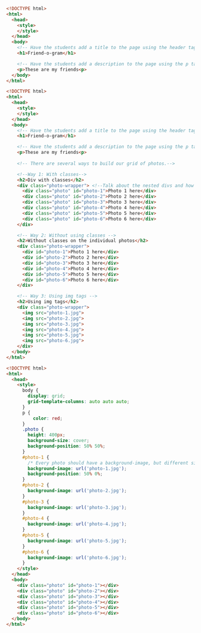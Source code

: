 <!--

 _____  ___    ___    _  _     _____  ___   _____     ___    ___    _   _  ___    ___    _____  _____  _____  ___   
(  _  )(  _`\ (  _`\ (_)(_)   (  _  )|  _`\(_   _)   (  _`\ (  _`\ ( ) ( )(  _`\ |  _`\ (  _  )(_   _)(  _  )|  _`\ 
| (_) || (_(_)| ( (_)| || |   | (_) || (_) ) | |     | ( (_)| (_(_)| `\| || (_(_)| (_) )| (_) |  | |  | ( ) || (_) )
|  _  |`\__ \ | |  _ | || |   |  _  || ,  /  | |     | |___ |  _)_ | , ` ||  _)_ | ,  / |  _  |  | |  | | | || ,  / 
| | | |( )_) || (_( )| || |   | | | || |\ \  | |     | (_, )| (_( )| |`\ || (_( )| |\ \ | | | |  | |  | (_) || |\ \ 
(_) (_)`\____)(____/'(_)(_)   (_) (_)(_) (_) (_)     (____/'(____/'(_) (_)(____/'(_) (_)(_) (_)  (_)  (_____)(_) (_)
                                                                                                                    
                                                                                                                    
http://patorjk.com/software/taag/#p=display&f=Puffy&t='Fin

Agenda:
-1. Introduce yourself

0. House Keeping: Review how the class is structured.

1. Review how the web works
    - Class Discussion
    - Show how chrome works
    - Backend / Front End (We are only on Front End for now)
2. HTML / CSS
    - What is HTML
    - Structure of an HTML Document
    - Friend-o-Gram
3. GIT / TERMINAL
4. Hosting your website on github
5. Review Final Project Part 1 (last 5 minutes)

-->

<!-- House Keeping (25 minutes)
| | | |                    | |                 (_)            
| |_| | ___  _   _ ___  ___| | _____  ___ _ __  _ _ __   __ _ 
|  _  |/ _ \| | | / __|/ _ \ |/ / _ \/ _ \ '_ \| | '_ \ / _` |
| | | | (_) | |_| \__ \  __/   <  __/  __/ |_) | | | | | (_| |
\_| |_/\___/ \__,_|___/\___|_|\_\___|\___| .__/|_|_| |_|\__, |
                                         | |             __/ |
                                         |_|            |___/

1. Review the course structure (each week we will...)
   - ITS CRITICAL THAT YOU DO THE PRE-WORK.  
   - IN THE LIVE SESSION YOU WILL BE EXPECTED TO BE FAMILIAR WITH THE MATERIAL.  
   - THE LIVE SESSIONS BUILD ON THE PRE-WORK PRACTICE PROBLEM.

   ---- Pattern for the Course
   - Pre-Work
   - Practice Problem
   - Live Session
   - Final Project for the week

2. Feedback
    - NO GRADES
    - Feedback is critical to learning, so your work will still be reviewed.
        - Instructor Review in the live sessions
        - Peer Review in the Labs as well as in the live sessions (in a limited way)
    - You are not submitting any work in the traditional way, however, you are sharing all of your work on GitHub (lead in to #3)

3. Portfolio of Work
    - The biggest outcome is that you will produce a portfolio of work, published in GitHub.
        - For Example, at the end of the first week you will have 3 projects published (Friend-o-Gram, Quidditch, Virtual Pet)
    - The projects are important, but it's also important to show your code (recruiters, potential employers)

4. Participation / Communication (How we will use Zoom)
    - I want you to talk in the live session.
    - At any time, you can unmute your microphone and ask a question.
    - I am also monitoring the chat, and I will answer any questions you post their as well.
    - Please use the chat in zoom for the live session.
    - Asking questions outside of class
        1. Use the weekly slack channel (show them slack at this point)
            - Posting your question in slack is best as you are likely not the only student with the question.
            - Get answers faster: I will answer questions in slack before answering them in email.
        2. You can still send me an email, I will answer, but it may be delayed a bit.
-->

<!--How the Web Works (5 -10 minutes)

1. Discussion: 
    Recall the video that you watched.  What surprised you about how the web works?
    - Wow, what great answers!
    - Get them to explain to you servers and clients (backend - front end)
        - Servers host HTML files
        - Browsers request and render HTML files
        
2. How Chrome Works
 _____ _
/  __ \ |                             
| /  \/ |__  _ __ ___  _ __ ___   ___ 
| |   | '_ \| '__/ _ \| '_ ` _ \ / _ \
| \__/\ | | | | | (_) | | | | | |  __/
 \____/_| |_|_|  \___/|_| |_| |_|\___|
    - Show going to www.craigslist.com. Click "View Source"
    - Explain that the code is running in your browser
    - Open Chrome dev tooling + inspect element
    - change a headline to something funny
    - explain that you are not changing the website for everyone, but just for your current browser
    - show refreshing the page and that the changes you made disappear

-->

<!-- Recap on HTML

 _   _  _____         _            _        ___    ___    ___   
( ) ( )(_   _)/'\_/`\( )          ( )      (  _`\ (  _`\ (  _`\ 
| |_| |  | |  |     || |        __| |__    | ( (_)| (_(_)| (_(_)
|  _  |  | |  | (_) || |  _    (__   __)   | |  _ `\__ \ `\__ \ 
| | | |  | |  | | | || |_( )      | |      | (_( )( )_) |( )_) |
(_) (_)  (_)  (_) (_)(____/'      (_)      (____/'`\____)`\____)
                                                                
                                                                
1. Now we are going to code together.  
2. Open Visual Studio Code.
3. Brief review of VsCode
4. Build Friend-o-gram together from scratch
-->

<!-- Build the skeleton HTML structure
1. Discuss each part of this structure with the class, ask lots of questions
    - Example: Why is <head> important? <-- this is great!>
    - Why do we open and close our tags?
    - Run this in your browser - why don't we see anything?
    - Compare this to the craigslist example

    - Discuss some vscode features (type ahead, syntax color, etc)

    Use basic HTML tags:
        <h1>
        <p>
-->
```html
<!DOCTYPE html>
<html>
  <head>
    <style>
    </style>
  </head>
  <body>
    <!-- Have the students add a title to the page using the header tags-->
    <h1>Friend-o-gram</h1>

    <!-- Have the students add a description to the page using the p tags-->
    <p>These are my friends<p>
  </body>
</html>
```

<!-- Host our page on github 
 ___       _    _   _         _     
(  _`\  _ ( )_ ( ) ( )       ( )    
| ( (_)(_)| ,_)| |_| | _   _ | |_   
| |___ | || |  |  _  |( ) ( )| '_`\ 
| (_, )| || |_ | | | || (_) || |_) )
(____/'(_)`\__)(_) (_)`\___/'(_,__/

0. Quickly Describe what github is in your own words
    - mention it's free
    - the nature of open source and software
1. Open the command line 
    - Mac People: Use Terminal
    - Windows People: Use Git Bash
2. Use "cd" to navigate to your directory
3. git init
4. git add index.html
5. git commit -m "Initial Commit"
6. You have created your local git repo, let's host it in GitHub
7. Go to GitHub.com, create a new project called friend-o-gram
8. Follow the instructions for "or push an existing repository from the command line"
    1. git remote add origin https://github.com/<your username>/<your repo name>.git
    2. git branch -M main
    3. git push -u origin main
9. congrats/WOW/Cool/Nice - Refresh the repo to see that your files are there!   
10.  Host it on github pages (talk about servers again) 
    1. Settings->GitHub Pages, select main branch (use root)
    2. Your site is published! 
    3. https://<username>.github.io/<reponame>/
11.  Note the custom domain field, if you want to buy yourname.com you can connect it up!
-->


<!-- Fully build out friend-o-gram

 ___                              _                                                   
(  _`\       _                   ( )                                                  
| (_(_)_ __ (_)   __    ___     _| | ______   _   ______   __   _ __   _ _   ___ ___  
|  _) ( '__)| | /'__`\/' _ `\ /'_` |(______)/'_`\(______)/'_ `\( '__)/'_` )/' _ ` _ `\
| |   | |   | |(  ___/| ( ) |( (_| |       ( (_) )      ( (_) || |  ( (_| || ( ) ( ) |
(_)   (_)   (_)`\____)(_) (_)`\__,_)       `\___/'      `\__  |(_)  `\__,_)(_) (_) (_)
                                                        ( )_) |                       
                                                         \___/'                       

2. Teach DIVs, class, id, img tag

Use inspect element to review the structure and talk about.
-->
```html
<!DOCTYPE html>
<html>
  <head>
    <style>
    </style>
  </head>
  <body>
    <!-- Have the students add a title to the page using the header tags-->
    <h1>Friend-o-gram</h1> 

    <!-- Have the students add a description to the page using the p tags-->
    <p>These are my friends<p>
    
    <!-- There are several ways to build our grid of photos.-->

    <!--Way 1: With classes-->
    <h2>Div with classes</h2>
    <div class="photo-wrapper"> <!--Talk about the nested divs and how this works-->
      <div class="photo" id="photo-1">Photo 1 here</div>
      <div class="photo" id="photo-2">Photo 2 here</div>
      <div class="photo" id="photo-3">Photo 3 here</div>
      <div class="photo" id="photo-4">Photo 4 here</div>
      <div class="photo" id="photo-5">Photo 5 here</div>
      <div class="photo" id="photo-6">Photo 6 here</div>
    </div>

    <!-- Way 2: Without using classes -->
    <h2>Without classes on the individual photos</h2>
    <div class="photo-wrapper">
      <div id="photo-1">Photo 1 here</div>
      <div id="photo-2">Photo 2 here</div>
      <div id="photo-3">Photo 3 here</div>
      <div id="photo-4">Photo 4 here</div>
      <div id="photo-5">Photo 5 here</div>
      <div id="photo-6">Photo 6 here</div>
    </div>

    <!-- Way 3: Using img tags -->
    <h2>Using img tags</h2>
    <div class="photo-wrapper">
      <img src="photo-1.jpg">
      <img src="photo-2.jpg">
      <img src="photo-3.jpg">
      <img src="photo-4.jpg">
      <img src="photo-5.jpg">
      <img src="photo-6.jpg">
    </div>
  </body>
</html>
```


<!-- Update your project on github - You can do this throughout the class at key milestones.  
 _   _  ___    ___    _____  _____  ___       ___    _  _____  _   _  _   _  ___   
( ) ( )(  _`\ (  _`\ (  _  )(_   _)(  _`\    (  _`\ (_)(_   _)( ) ( )( ) ( )(  _`\ 
| | | || |_) )| | ) || (_) |  | |  | (_(_)   | ( (_)| |  | |  | |_| || | | || (_) )
| | | || ,__/'| | | )|  _  |  | |  |  _)_    | |___ | |  | |  |  _  || | | ||  _ <'
| (_) || |    | |_) || | | |  | |  | (_( )   | (_, )| |  | |  | | | || (_) || (_) )
(_____)(_)    (____/'(_) (_)  (_)  (____/'   (____/'(_)  (_)  (_) (_)(_____)(____/'
                                                                                   
                                                                                                                                                     
1. git add -A
2. git commit -m "message"
3. git push
4. Go to github.com / your github site and refresh.


<!-- 
 ___    _  _   _  _____  _         ___    _    _  _____         ___    _      ___   
(  _`\ (_)( ) ( )(  _  )( )       (  _`\ ( )  ( )(  _  )/'\_/`\(  _`\ ( )    (  _`\ 
| (_(_)| || `\| || (_) || |       | (_(_)`\`\/'/'| (_) ||     || |_) )| |    | (_(_)
|  _)  | || , ` ||  _  || |  _    |  _)_   >  <  |  _  || (_) || ,__/'| |  _ |  _)_ 
| |    | || |`\ || | | || |_( )   | (_( ) /'/\`\ | | | || | | || |    | |_( )| (_( )
(_)    (_)(_) (_)(_) (_)(____/'   (____/'(_)  (_)(_) (_)(_) (_)(_)    (____/'(____/'
                                                                                    
                                                                                    
EXAMPLE of fully build out friend-o-gram -->
```html
<!DOCTYPE html>
<html>
  <head>
    <style>
      body {
        display: grid;
        grid-template-columns: auto auto auto;
      }
      p {
          color: red;
      }
      .photo {
        height: 400px;
        background-size: cover;
        background-position: 50% 50%;
      }
      #photo-1 {
        /* Every photo should have a background-image, but different size/shape photos may need other attributes */
        background-image: url('photo-1.jpg');
        background-position: 50% 0%;
      }
      #photo-2 {
        background-image: url('photo-2.jpg');
      }
      #photo-3 {
        background-image: url('photo-3.jpg');
      }
      #photo-4 {
        background-image: url('photo-4.jpg');
      }
      #photo-5 {
        background-image: url('photo-5.jpg');
      }
      #photo-6 {
        background-image: url('photo-6.jpg');
      }
    </style>
  </head>
  <body>
    <div class="photo" id="photo-1"></div>
    <div class="photo" id="photo-2"></div>
    <div class="photo" id="photo-3"></div>
    <div class="photo" id="photo-4"></div>
    <div class="photo" id="photo-5"></div>
    <div class="photo" id="photo-6"></div>
  </body>
</html>
```